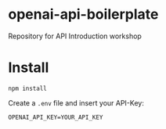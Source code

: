# openai-api-boilerplate
Repository for API Introduction workshop

# Install

```
npm install
```

Create a `.env` file and insert your API-Key:

```
OPENAI_API_KEY=YOUR_API_KEY
```